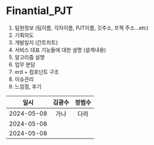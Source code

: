 # Finantial_PJT

1. 팀원정보 (팀이름, 각자이름, PJT이름, 깃주소, 프젝 주소…etc)
2. 기획의도
3. 개발일지 (간트차트)
4. 서비스 대표 기능들에 대한 설명 (설계내용)
5. 알고리즘 설명
6. 업무 분담
7. erd + 컴포넌트 구조
8. 이슈관리
9. 느낌점, 후기

| 일시 | 김광수 | 정범수 |
|:----:|:------:|:------:|
| 2024-05-08 |  가나  |   다라 |
| 2024-05-08 |        |        |
| 2024-05-08 |        |        |
